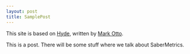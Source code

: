 ```yaml
---
layout: post
title: SamplePost
---
```


This site is based on [Hyde](http://hyde.getpoole.com/), written by [Mark Otto](https://twitter.com/mdo).

This is a post. There will be some stuff where we talk about SaberMetrics.